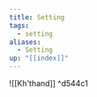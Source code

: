 ```yaml
---
title: Setting
tags:
  - setting
aliases:
  - Setting
up: "[[index]]"
---
```

![[Kh'thand]]  ^d544c1
